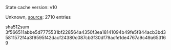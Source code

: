 State cache version: v10

Unknown, [source](https://dxvkcachehost.codepotatoes.de): 2710 entries

sha512sum 3f566511abbe5d7775531bf228564a4350f3ea18141094b49fe5f844acb3bd35811572f4a3f9595f42dacf24380c087cb3f30df79acfe1de4767a9c49a653169
